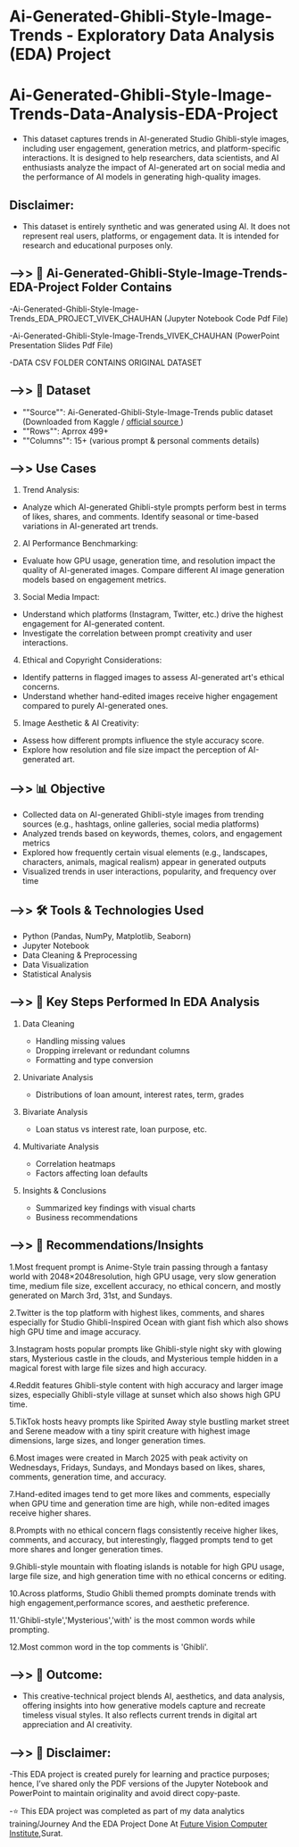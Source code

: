 # **Ai-Generated-Ghibli-Style-Image-Trends - Exploratory Data Analysis (EDA) Project**

# Ai-Generated-Ghibli-Style-Image-Trends-Data-Analysis-EDA-Project

- This dataset captures trends in AI-generated Studio Ghibli-style images, including user engagement, generation metrics, and platform-specific interactions. It is designed to help researchers, data scientists, and AI enthusiasts analyze the impact of AI-generated art on social media and the performance of AI models in generating high-quality images.

## **Disclaimer:** 

- This dataset is entirely synthetic and was generated using AI. It does not represent real users, platforms, or engagement data. It is intended for research and educational purposes only.

## **-->> 📂 Ai-Generated-Ghibli-Style-Image-Trends-EDA-Project Folder Contains**

-Ai-Generated-Ghibli-Style-Image-Trends_EDA_PROJECT_VIVEK_CHAUHAN (Jupyter Notebook Code Pdf File)

-Ai-Generated-Ghibli-Style-Image-Trends_VIVEK_CHAUHAN (PowerPoint Presentation Slides Pdf File)

-DATA CSV FOLDER CONTAINS ORIGINAL DATASET

## **-->> 📁 Dataset**

- ""Source"": Ai-Generated-Ghibli-Style-Image-Trends public dataset (Downloaded from Kaggle / <a href = "https://www.kaggle.com/datasets/uom190346a/ai-generated-ghibli-style-image-trends-2025"> official source </a>)
- ""Rows"": Aprrox 499+
- ""Columns"": 15+ (various prompt & personal comments details)

## **-->> Use Cases**

1. Trend Analysis:

- Analyze which AI-generated Ghibli-style prompts perform best in terms of likes, shares, and comments.
Identify seasonal or time-based variations in AI-generated art trends.

2. AI Performance Benchmarking:

- Evaluate how GPU usage, generation time, and resolution impact the quality of AI-generated images.
Compare different AI image generation models based on engagement metrics.

3. Social Media Impact:

- Understand which platforms (Instagram, Twitter, etc.) drive the highest engagement for AI-generated content.
- Investigate the correlation between prompt creativity and user interactions.

4. Ethical and Copyright Considerations:

- Identify patterns in flagged images to assess AI-generated art's ethical concerns.
- Understand whether hand-edited images receive higher engagement compared to purely AI-generated ones.

5. Image Aesthetic & AI Creativity:

- Assess how different prompts influence the style accuracy score.
- Explore how resolution and file size impact the perception of AI-generated art.

## **-->> 📊 Objective**

- Collected data on AI-generated Ghibli-style images from trending sources (e.g., hashtags, online galleries, social media platforms)
- Analyzed trends based on keywords, themes, colors, and engagement metrics
- Explored how frequently certain visual elements (e.g., landscapes, characters, animals, magical realism) appear in generated outputs
- Visualized trends in user interactions, popularity, and frequency over time

## **-->> 🛠️ Tools & Technologies Used**

- Python (Pandas, NumPy, Matplotlib, Seaborn)
- Jupyter Notebook
- Data Cleaning & Preprocessing
- Data Visualization
- Statistical Analysis

## **-->> 📌 Key Steps Performed In EDA Analysis**

1. Data Cleaning
   - Handling missing values
   - Dropping irrelevant or redundant columns
   - Formatting and type conversion

2. Univariate Analysis
   - Distributions of loan amount, interest rates, term, grades

3. Bivariate Analysis
   - Loan status vs interest rate, loan purpose, etc.

4. Multivariate Analysis
   - Correlation heatmaps
   - Factors affecting loan defaults

5. Insights & Conclusions
   - Summarized key findings with visual charts
   - Business recommendations

## **-->> 📌 Recommendations/Insights**

1.Most frequent prompt is Anime-Style train passing through a fantasy world with 2048×2048resolution, high GPU usage, very slow generation time, medium file size, excellent accuracy, no ethical concern, and mostly generated on March 3rd, 31st, and Sundays.

2.Twitter is the top platform with highest likes, comments, and shares especially for Studio Ghibli-Inspired Ocean with giant fish which also shows high GPU time and image accuracy.

3.Instagram hosts popular prompts like Ghibli-style night sky with glowing stars, Mysterious castle in the clouds, and Mysterious temple hidden in a magical forest with large file sizes and high accuracy.

4.Reddit features Ghibli-style content with high accuracy and larger image sizes, especially Ghibli-style village at sunset which also shows high GPU time.

5.TikTok hosts heavy prompts like Spirited Away style bustling market street and Serene meadow with a tiny spirit creature with highest image dimensions, large sizes, and longer generation times.

6.Most images were created in March 2025 with peak activity on Wednesdays, Fridays, Sundays, and Mondays based on likes, shares, comments, generation time, and accuracy.

7.Hand-edited images tend to get more likes and comments, especially when GPU time and generation time are high, while non-edited images receive higher shares.

8.Prompts with no ethical concern flags consistently receive higher likes, comments, and accuracy, but interestingly, flagged prompts tend to get more shares and longer generation times.

9.Ghibli-style mountain with floating islands is notable for high GPU usage, large file size, and high generation time with no ethical concerns or editing.

10.Across platforms, Studio Ghibli themed prompts dominate trends with high engagement,performance scores, and aesthetic preference.

11.'Ghibli-style','Mysterious','with' is the most common words while prompting.

12.Most common word in the top comments is 'Ghibli'.
## **-->> 🎯 Outcome:**

- This creative-technical project blends AI, aesthetics, and data analysis, offering insights into how generative models capture and recreate timeless visual styles. It also reflects current trends in digital art appreciation and AI creativity.

## **-->> 📌 Disclaimer:**

-This EDA project is created purely for learning and practice purposes; hence, I’ve shared only the PDF versions of the Jupyter Notebook and PowerPoint to maintain originality and avoid direct copy-paste.

-⭐ This EDA project was completed as part of my data analytics training/Journey And the EDA Project Done At <a href="https://futurevisioncomputers.com/">Future Vision Computer Institute</a>,Surat.
